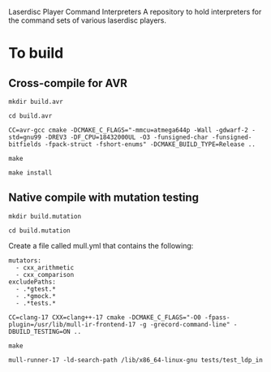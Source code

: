  Laserdisc Player Command Interpreters
A repository to hold interpreters for the command sets of various laserdisc players.

# To build

## Cross-compile for AVR
`mkdir build.avr`

`cd build.avr`

`CC=avr-gcc cmake -DCMAKE_C_FLAGS="-mmcu=atmega644p -Wall -gdwarf-2 -std=gnu99 -DREV3 -DF_CPU=18432000UL -O3 -funsigned-char -funsigned-bitfields -fpack-struct -fshort-enums" -DCMAKE_BUILD_TYPE=Release ..`

`make`

`make install`

## Native compile with mutation testing
`mkdir build.mutation`

`cd build.mutation`

Create a file called mull.yml that contains the following:

```
mutators:
  - cxx_arithmetic
  - cxx_comparison
excludePaths:
  - .*gtest.*
  - .*gmock.*
  - .*tests.*
```

`CC=clang-17 CXX=clang++-17 cmake -DCMAKE_C_FLAGS="-O0 -fpass-plugin=/usr/lib/mull-ir-frontend-17 -g -grecord-command-line" -DBUILD_TESTING=ON ..`

`make`

`mull-runner-17 -ld-search-path /lib/x86_64-linux-gnu tests/test_ldp_in`

